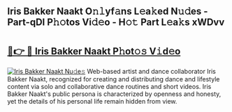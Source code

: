 ## Iris Bakker Naakt O𝚗𝚕yf𝚊ns L𝚎a𝚔ed N𝚞𝚍es - Part-qDI P𝚑𝚘tos Vi𝚍𝚎o - H𝚘𝚝 Part L𝚎a𝚔s xWDvv

# <h2><a href="http://kfeknt.oniu.top/?m=Iris+Bakker+Naakt">🔗👉 🔴 Iris Bakker Naakt P𝚑ot𝚘𝚜 V𝚒d𝚎o</a></h2>

[![Iris Bakker Naakt Nu𝚍e𝚜](https://i.imgur.com/0qMVB7G.gif)](http://kfeknt.oniu.top/?m=Iris+Bakker+Naakt)
Web-based artist and dance collaborator Iris Bakker Naakt, recognized for creating and distributing dance and lifestyle content via solo and collaborative dance routines and short videos. Iris Bakker Naakt's public persona is characterized by openness and honesty, yet the details of his personal life remain hidden from view.  
